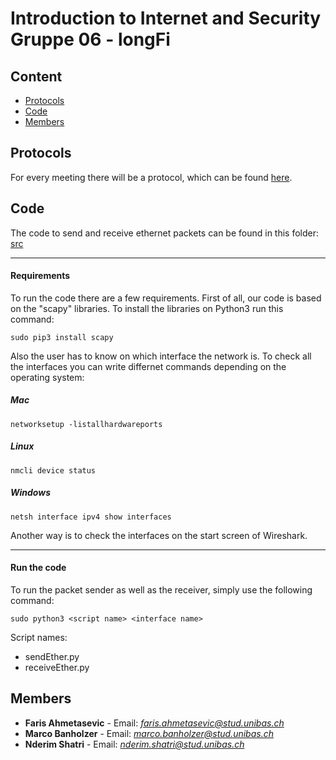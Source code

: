 # Introduction to Internet and Security Gruppe 06 - longFi

## Content

* [Protocols](#protocols)
* [Code](#code)
* [Members](#members)

## Protocols

For every meeting there will be a protocol, which can be found [here](https://github.com/cn-uofbasel/BACnet/tree/master/groups/06-longFi/Protocols).

## Code

The code to send and receive ethernet packets can be found in this folder: [src](https://github.com/cn-uofbasel/BACnet/tree/master/groups/06-longFi/src)

---

#### Requirements

To run the code there are a few requirements. First of all, our code is based on the "scapy" libraries. 
To install the libraries on Python3 run this command:

```
sudo pip3 install scapy
```

Also the user has to know on which interface the network is. To check all the interfaces you can write differnet commands depending on the operating system:

##### Mac

```
networksetup -listallhardwareports
```

##### Linux 

```
nmcli device status
```

##### Windows

```
netsh interface ipv4 show interfaces
```

Another way is to check the interfaces on the start screen of Wireshark.

---

#### Run the code

To run the packet sender as well as the receiver, simply use the following command:

```
sudo python3 <script name> <interface name>
```

Script names:

* sendEther.py
* receiveEther.py

## Members

* **Faris Ahmetasevic** - Email: *faris.ahmetasevic@stud.unibas.ch*
* **Marco Banholzer** - Email: *marco.banholzer@stud.unibas.ch*
* **Nderim Shatri** - Email: *nderim.shatri@stud.unibas.ch*
